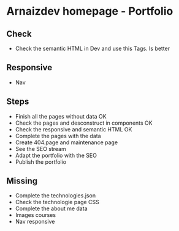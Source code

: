 # Arnaizdev homepage - Portfolio

## Check

- Check the semantic HTML in Dev and use this Tags. Is better

## Responsive

- Nav

## Steps

- Finish all the pages without data OK
- Check the pages and desconstruct in components OK
- Check the responsive and semantic HTML OK
- Complete the pages with the data
- Create 404.page and maintenance page
- See the SEO stream
- Adapt the portfolio with the SEO
- Publish the portfolio

## Missing

- Complete the technologies.json
- Check the technologie page CSS
- Complete the about me data
- Images courses
- Nav responsive
